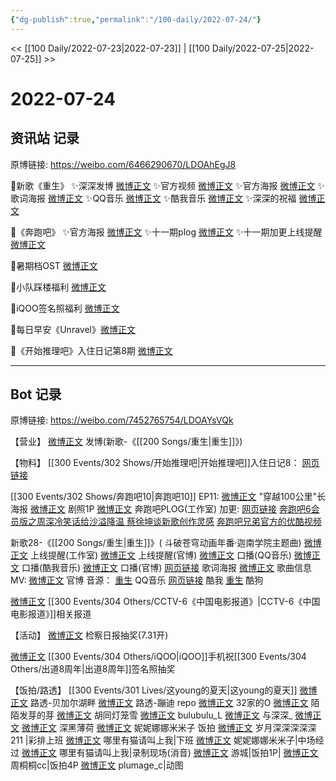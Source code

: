 ```yaml
---
{"dg-publish":true,"permalink":"/100-daily/2022-07-24/"}
---
```



<< [[100 Daily/2022-07-23\|2022-07-23]] | [[100 Daily/2022-07-25\|2022-07-25]] >>

# 2022-07-24

## 资讯站 记录

原博链接: https://weibo.com/6466290670/LDOAhEgJ8

🌟新歌《重生》
✨深深发博 [微博正文](https://m.weibo.cn/6466290670/4794705495460640)
✨官方视频 [微博正文](https://m.weibo.cn/6466290670/4794702992250365)
✨官方海报 [微博正文](https://m.weibo.cn/6466290670/4794702769160575)
✨歌词海报 [微博正文](https://m.weibo.cn/6466290670/4794711640375809)
✨QQ音乐 [微博正文](https://m.weibo.cn/6466290670/4794702282624188)
✨酷我音乐 [微博正文](https://m.weibo.cn/6466290670/4794703415087449)
✨深深的祝福 [微博正文](https://m.weibo.cn/6466290670/4794706497900369)

🌟《奔跑吧》
✨官方海报 [微博正文](https://m.weibo.cn/6466290670/4794790937624686)
✨十一期plog [微博正文](https://m.weibo.cn/6466290670/4794758624447547)
✨十一期加更上线提醒 [微博正文](https://m.weibo.cn/6466290670/4794736231584439)

🌟暑期档OST [微博正文](https://m.weibo.cn/6466290670/4794872324692817)

🌟小队踩楼福利 [微博正文](https://m.weibo.cn/6466290670/4794807882355843)

🌟iQOO签名照福利 [微博正文](https://m.weibo.cn/6466290670/4794897897098209)

🌟每日早安《Unravel》[微博正文](https://m.weibo.cn/6466290670/4794674898798688)

🌟《开始推理吧》入住日记第8期 [微博正文](https://m.weibo.cn/6466290670/4794824862206297)

---
## Bot 记录

原博链接: https://weibo.com/7452765754/LDOAYsVQk

【营业】
[微博正文](http://weibo.com/1736988591/LDJEWDyEC) 发博(新歌-《[[200 Songs/重生\|重生]]》)

【物料】
[[300 Events/302 Shows/开始推理吧\|开始推理吧]]入住日记8：
[网页链接](https://weibo.cn/sinaurl?u=http%3A%2F%2Fm.v.qq.com%2Fx%2Fcover%2Fx%2Fmzc00200jwxc9so%2Fb00439fy5mk.html%3F%26url_from%3Dshare%26second_share%3D0%26share_from%3Dcopy)

[[300 Events/302 Shows/奔跑吧10\|奔跑吧10]] EP11:
[微博正文](https://weibo.com/5242381821/LDKfJdZpk) "穿越100公里"长海报
[微博正文](https://weibo.com/5242381821/LDLPa37Py) 剧照1P
[微博正文](http://weibo.com/7478855230/LDL2zsftL) 奔跑吧PLOG(工作室)
加更:
[网页链接](https://weibo.cn/sinaurl?u=http%3A%2F%2Fm.v.qq.com%2Fx%2Fcover%2Fx%2Fmzc00200iac0ef2%2Fz0043zsv94p.html%3F%26url_from%3Dshare%26second_share%3D0%26share_from%3Dcopy%26pgid%3Dpage_detail%26mod_id%3Dmod_toolbar_new)
[奔跑吧6会员版之周深冷笑话给沙溢降温 蔡徐坤谈新歌创作灵感](https://weibo.cn/sinaurl?u=http%3A%2F%2Fm.iqiyi.com%2Fv_1wq38dsjs4g.html%3Fsocial_platform%3Dlink%26p1%3D2_21_211)
[奔跑吧兄弟官方的优酷视频](https://weibo.cn/sinaurl?u=https%3A%2F%2Fv.youku.com%2Fv_show%2Fid_XNTg2OTY1Mzc5Mg%3D%3D.html%3Fshowid%3Ddebf09fea69e417bb028)

新歌28-《[[200 Songs/重生\|重生]]》( 斗破苍穹动画年番·迦南学院主题曲)
[微博正文](https://m.weibo.cn/7478855230/4794695735315724) 上线提醒(工作室)
[微博正文](https://m.weibo.cn/5898310988/4794695710936580) 上线提醒(官博)
[微博正文](https://m.weibo.cn/2169129705/4794695731381194) 口播(QQ音乐)
[微博正文](https://m.weibo.cn/1738434147/4794695714343818) 口播(酷我音乐)
[微博正文](https://m.weibo.cn/5898310988/4794703264616085) 口播(官博)
[网页链接](https://m.weibo.cn/status/4794710810166370) 歌词海报
[微博正文](https://m.weibo.cn/6466290670/4794547286311648) 歌曲信息
MV:
[微博正文](https://m.weibo.cn/5898310988/4794698231448664) 官博
音源：
[重生](https://weibo.cn/sinaurl?u=https%3A%2F%2Fi.y.qq.com%2Fv8%2Fplaysong.html%3Fsongid%3D368397311%26source%3Dyqq%26ADTAG%3Dhz_wb_sf%26channelId%3D10081987) QQ音乐
[网页链接](https://weibo.cn/sinaurl?u=http%3A%2F%2Fm.kuwo.cn%2Fnewh5app%2Fplay_detail%2F229069753) 酷我
[重生](https://weibo.cn/sinaurl?u=https%3A%2F%2Ft1.kugou.com%2Fsong.html%3Fid%3D2urUifdzBV3) 酷狗

[微博正文](https://weibo.com/1261788454/LDNkuE6bY) [[300 Events/304 Others/CCTV-6《中国电影报道》\|CCTV-6《中国电影报道》]]相关报道

【活动】
[微博正文](http://weibo.com/7168618354/LDIOf8V3p) 检察日报抽奖(7.31开)

[微博正文](https://m.weibo.cn/6960161079/4794892050240383) [[300 Events/304 Others/iQOO\|iQOO]]手机祝[[300 Events/304 Others/出道8周年\|出道8周年]]签名照抽奖

【饭拍/路透】
[[300 Events/301 Lives/这young的夏天\|这young的夏天]]
[微博正文](http://weibo.com/5927465467/LDFAEd54n) 路透-贝加尔湖畔
[微博正文](https://weibo.com/1901459883/LDN5vjNNt) 路透-蹦迪
repo
[微博正文](http://weibo.com/3223565345/LDFHLFSM4) 32家的O
[微博正文](http://weibo.com/2284245305/LDGBpuPax) 陌陌发芽的芽
[微博正文](http://weibo.com/5352964966/LDILPw4h1) 胡同灯笼雪
[微博正文](https://weibo.com/1658776077/LDGCpwTSO) bulubulu_L
[微博正文](http://weibo.com/7330448895/LDJJg7e3S) 与深深_
[微博正文](https://weibo.com/6433509682/LDKIWC022)
[微博正文](https://weibo.com/1055729542/LDGgGEzTP) 深黑薄荷
[微博正文](https://weibo.com/1848110183/LDMIltLy7) 妮妮娜娜米米子
饭拍
[微博正文](https://weibo.com/1600184310/LDMK7qgP9) 岁月深深深深深211 |彩排上班
[微博正文](http://weibo.com/5836918939/LDJmUbiBs) 哪里有猫请叫上我|下班
[微博正文](https://weibo.com/1848110183/LDFNM1nWB) 妮妮娜娜米米子|中场经过
[微博正文](https://weibo.com/5836918939/LDLU0skff) 哪里有猫请叫上我|录制现场(消音)
[微博正文](https://weibo.com/1801743981/LDGmEkm0S) 游城|饭拍1P|
[微博正文](http://weibo.com/1603683802/LDGgJBSVn) 周桐桐cc|饭拍4P
[微博正文](https://m.weibo.cn/5122158435/4794839067525140) plumage_c|动图
